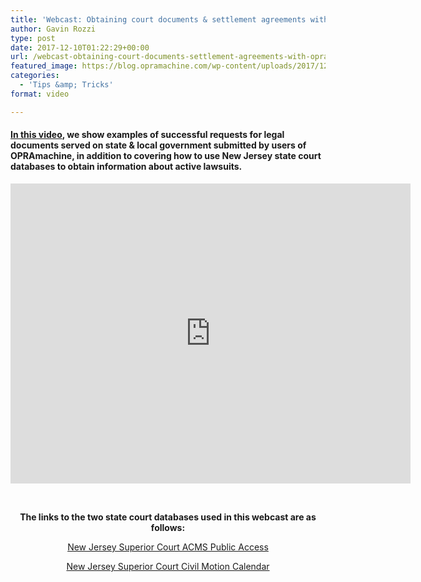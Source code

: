 ```yaml
---
title: 'Webcast: Obtaining court documents & settlement agreements with OPRAmachine'
author: Gavin Rozzi
type: post
date: 2017-12-10T01:22:29+00:00
url: /webcast-obtaining-court-documents-settlement-agreements-with-opramachine/
featured_image: https://blog.opramachine.com/wp-content/uploads/2017/12/Ocean_County_Courthouse.jpg
categories:
  - 'Tips &amp; Tricks'
format: video

---
```

#### [In this video][1], we show examples of successful requests for legal documents served on state & local government submitted by users of OPRAmachine, in addition to covering how to use New Jersey state court databases to obtain information about active lawsuits.

<iframe width="640" height="480" src="https://www.youtube.com/embed/FUWeXts104g?feature=oembed" frameborder="0" gesture="media" allow="encrypted-media" allowfullscreen></iframe>

&nbsp;

<p style="text-align: center;">
  <strong>The links to the two state court databases used in this webcast are as follows:</strong>
</p>

<p style="text-align: center;">
  <a href="https://portal.njcourts.gov/webe6/ACMSPA/">New Jersey Superior Court ACMS Public Access</a>
</p>

<p style="text-align: center;">
  <a href="https://www.judiciary.state.nj.us/acms/motn/cv0390w0e.asp">New Jersey Superior Court Civil Motion Calendar</a>
</p>

 [1]: https://www.youtube.com/watch?v=FUWeXts104g